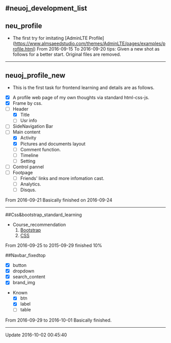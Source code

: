#neuoj_development_list
---
## neu_profile
* The first try for imitating [AdminLTE Profile] (https://www.almsaeedstudio.com/themes/AdminLTE/pages/examples/profile.html) 
From 2016-09-15 To 2016-09-20 
tips: Given a new shot as follows for a better start. Original files are removed.

---
 
## neuoj_profile_new
* This is the first task for frontend learning and  details are as follows.
 * [x] A profile web page of my own thoughts via standard html-css-js.
 * [x] Frame by css.
 * [ ] Header
   * [x] Title
   * [ ] Usr info
 * [ ] SideNavigation Bar
 * [ ] Main content
   * [x]  Activity
     * [x] Pictures and documents layout 
      * [ ] Comment function.
   * [ ] Timeline
   * [ ] Setting
 * [ ] Control pannel  
 * [ ] Footpage
   * [ ] Friends' links and more infomation cast.
    * [ ] Analytics.
     * [ ] Disqus.
 
 From 2016-09-21 Basically finished on 2016-09-24

---

##Css&bootstrap_standard_learning
 * Course_recommendation
    1. [ Bootstrap ](http://www.imooc.com/learn/141)
    2. [ CSS ](http://www.w3schools.com/css/default.asp)

From 2016-09-25 to 2015-09-29 finished 10%
 
##Navbar_fixedtop
 * [x] button
 * [x] dropdown
 * [x] search_content
 * [x] brand_img
 * Known
    * [x] btn
    * [x] label
    * [ ] table

From 2016-09-29 to 2016-10-01 Basically finished.

---

Update 2016-10-02 00:45:40


